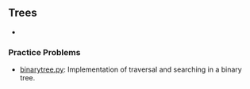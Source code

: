 ## Trees

*

### Practice Problems

* [binarytree.py](binarytree.py): Implementation of traversal and searching in a binary tree.
